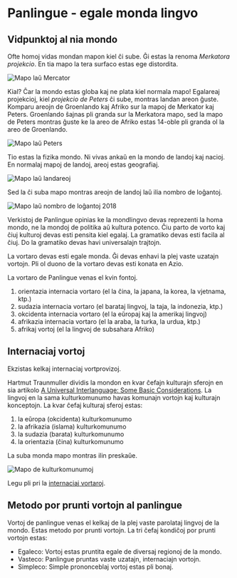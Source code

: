 # Panlingue - egale monda lingvo

## Vidpunktoj al nia mondo

Ofte homoj vidas mondan mapon kiel ĉi sube. Ĝi estas la renoma
_Merkatora projekcio_. En tia mapo la tera surfaco estas ege
distordita.

![](http://www.pandunia.info/grafe/karte_da_merkator.jpg "Mapo laŭ Mercator")

Kial? Ĉar la mondo estas globa kaj ne plata kiel normala mapo!
Egalareaj projekcioj, kiel _projekcio de Peters_ ĉi sube, montras
landan areon ĝuste. Komparu areojn de Groenlando kaj Afriko sur la
mapoj de Merkator kaj Peters. Groenlando ŝajnas pli granda sur la
Merkatora mapo, sed la mapo de Peters montras ĝuste ke la areo de
Afriko estas 14-oble pli granda ol la areo de Groenlando.

![](http://www.pandunia.info/grafe/karte_da_peters.jpg "Mapo laŭ Peters")

Tio estas la fizika mondo. Ni vivas ankaŭ en la mondo de landoj kaj
nacioj. En normalaj mapoj de landoj, areoj estas geografiaj.

![](http://www.pandunia.info/grafe/karte_da_aria.png "Mapo laŭ landareoj")

Sed la ĉi suba mapo montras areojn de landoj laŭ ilia nombro de
loĝantoj.

![](http://www.pandunia.info/grafe/karte_da_aria.png "Mapo laŭ nombro de loĝantoj 2018")

Verkistoj de Panlingue opinias ke la mondlingvo devas reprezenti la
homa mondo, ne la mondoj de politika aŭ kultura potenco. Ĉiu parto de
vorto kaj ĉiuj kulturoj devas esti pensita kiel egalaj. La gramatiko
devas esti facila al ĉiuj. Do la gramatiko devas havi universalajn
trajtojn.

La vortaro devas esti egale monda. Ĝi devas enhavi la plej vaste
uzatajn vortojn. Pli ol duono de la vortaro devas esti konata en Azio.

La vortaro de Panlingue venas el kvin fontoj.

1. orientazia internacia vortaro (el la ĉina, la japana, la korea, la
   vjetnama, ktp.)
2. sudazia internacia vortaro (el barataj lingvoj, la taja, la
   indonezia, ktp.)
3. okcidenta internacia vortaro (el la eŭropaj kaj la amerikaj
   lingvoj)
4. afrikazia internacia vortaro (el la araba, la turka, la urdua,
   ktp.)
5. afrikaj vortoj (el la lingvoj de subsahara Afriko)


## Internaciaj vortoj

Ekzistas kelkaj internaciaj vortprovizoj.

Hartmut Traunmuller dividis la mondon en kvar ĉefajn kulturajn sferojn en sia artikolo [A Universal Interlanguage: Some Basic Considerations](http://www.ling.su.se/staff/hartmut/UIL.pdf). La lingvoj en la sama kulturkomunumo havas komunajn vortojn kaj kulturajn konceptojn. La kvar ĉefaj kulturaj sferoj estas:

1. la eŭropa (okcidenta) kulturkomunumo
2. la afrikazia (islama) kulturkomunumo
3. la sudazia (barata) kulturkomunumo
4. la orientazia (ĉina) kulturkomunumo

La suba monda mapo montras ilin preskaŭe.

![](http://www.pandunia.info/grafe/linguisticspheres.gif "Mapo de kulturkomunumoj")

Legu pli pri la
[internaciaj vortaroj](http://www2.ling.su.se/staff/hartmut/plej_disvast.ppt).


## Metodo por prunti vortojn al panlingue

Vortoj de panlingue venas el kelkaj de la plej vaste parolataj lingvoj de la mondo. Estas metodo por prunti vortojn. La tri ĉefaj kondiĉoj por prunti vortojn estas:

- Egaleco: Vortoj estas pruntita egale de diversaj regionoj de la mondo.
- Vasteco: Panlingue pruntas vaste uzatajn, internaciajn vortojn.
- Simpleco: Simple prononceblaj vortoj estas pli bonaj.


